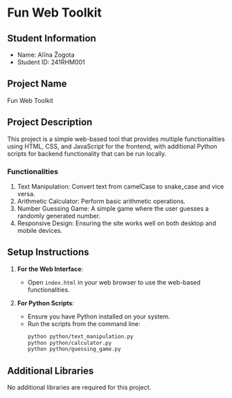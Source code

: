 # Fun Web Toolkit

## Student Information
- Name: Alīna Žogota
- Student ID: 241RHM001

## Project Name
Fun Web Toolkit

## Project Description
This project is a simple web-based tool that provides multiple functionalities using HTML, CSS, and JavaScript for the frontend, with additional Python scripts for backend functionality that can be run locally.

### Functionalities
1. Text Manipulation: Convert text from camelCase to snake_case and vice versa.
2. Arithmetic Calculator: Perform basic arithmetic operations.
3. Number Guessing Game: A simple game where the user guesses a randomly generated number.
4. Responsive Design: Ensuring the site works well on both desktop and mobile devices.

## Setup Instructions
1. **For the Web Interface**:
   - Open `index.html` in your web browser to use the web-based functionalities.

2. **For Python Scripts**:
   - Ensure you have Python installed on your system.
   - Run the scripts from the command line:
     ```sh
     python python/text_manipulation.py
     python python/calculator.py
     python python/guessing_game.py
     ```

## Additional Libraries
No additional libraries are required for this project.
